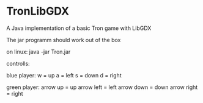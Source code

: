 # TronLibGDX
A Java implementation of a basic Tron game with LibGDX

The jar programm should work out of the box

on linux:
java -jar Tron.jar 

controlls:

   blue player: w = up
                a = left
                s = down
                d = right
               
  green player: arrow up    = up
                arrow left  = left
                arrow down  = down
                arrow right = right
  
  
    
